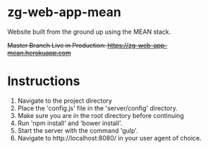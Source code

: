 # zg-web-app-mean
Website built from the ground up using the MEAN stack.

~~Master Branch Live in Production: https://zg-web-app-mean.herokuapp.com~~

# Instructions
1. Navigate to the project directory
2. Place the 'config.js' file in the 'server/config' directory.
3. Make sure you are in the root directory before continuing
4. Run 'npm install' and 'bower install'.
5. Start the server with the command 'gulp'.
6. Navigate to http://localhost:8080/ in your user agent of choice.

